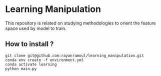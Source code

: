 # Learning Manipulation
This repository is related on studying methodologies to orient the feature space used by model to train.

## How to install ?
```
git clone git@github.com:rayanramoul/learning_manipulation.git
conda env create -f environment.yml
conda activate learning
python main.py
```
